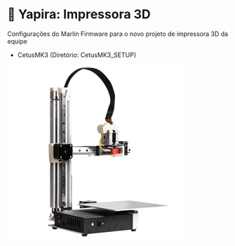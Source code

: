 # :honeybee: Yapira: Impressora 3D
Configurações do Marlin Firmware para o novo projeto de impressora 3D da equipe
  -   CetusMK3 (Diretório: CetusMK3_SETUP)
  
  ![CetusMK3](./cetusmk3.png)
